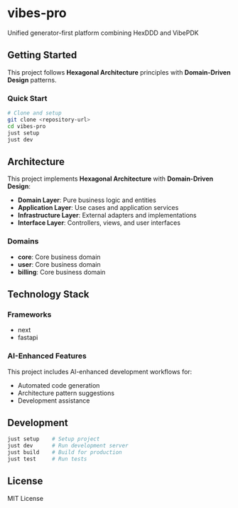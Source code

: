 # vibes-pro

Unified generator-first platform combining HexDDD and VibePDK

## Getting Started

This project follows **Hexagonal Architecture** principles with **Domain-Driven Design** patterns.

### Quick Start

```bash
# Clone and setup
git clone <repository-url>
cd vibes-pro
just setup
just dev
```

## Architecture

This project implements **Hexagonal Architecture** with **Domain-Driven Design**:

- **Domain Layer**: Pure business logic and entities
- **Application Layer**: Use cases and application services
- **Infrastructure Layer**: External adapters and implementations
- **Interface Layer**: Controllers, views, and user interfaces

### Domains

- **core**: Core business domain
- **user**: Core business domain
- **billing**: Core business domain

## Technology Stack

### Frameworks
- next
- fastapi


### AI-Enhanced Features
This project includes AI-enhanced development workflows for:
- Automated code generation
- Architecture pattern suggestions
- Development assistance


## Development

```bash
just setup    # Setup project
just dev      # Run development server
just build    # Build for production
just test     # Run tests
```

## License

MIT License
